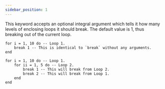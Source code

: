 ```yaml
---
sidebar_position: 1
---
```

This keyword accepts an optional integral argument which tells it how many levels of enclosing loops it should break. The default value is 1, thus breaking out of the current loop.
```pluto norun title="Example 1"
for i = 1, 10 do -- Loop 1.
    break 1 -- This is identical to `break` without any arguments.
end
```
```pluto norun title="Example 2"
for i = 1, 10 do -- Loop 1.
    for ii = 1, 5 do -- Loop 2.
        break 1 -- This will break from Loop 2.
        break 2 -- This will break from Loop 1.
    end
end
```